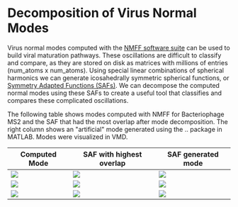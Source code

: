 # Decomposition of Virus Normal Modes

Virus normal modes computed with the [NMFF software suite](https://mmtsb.org/software/nmff.html) can be used to build viral maturation pathways. 
These oscillations are difficult to classify and compare, as they are stored on disk as matrices with millions of entries (num_atoms x num_atoms).
Using special linear combinations of spherical harmonics we can generate icosahedrally symmetric spherical functions, or [Symmetry Adapted Functions (SAFs)](https://github.com/ejovo13/viruses/tree/master/%2Bsaf).
We can decompose the computed normal modes using these SAFs to create a useful tool that classifies and compares these complicated oscillations.

The following table shows modes computed with NMFF for Bacteriophage MS2 and the SAF that had the most overlap after mode decomposition. The right column shows an "artificial" mode generated using the .. package in MATLAB. Modes were visualized in VMD.


| Computed Mode | SAF with highest overlap | SAF generated mode |
| ---- | --- | ---- |
| ![](../media/2ms2m1-2fold.gif) | ![](../media/SAF0.png) | ![](../media/2ms2SAF0-2fold.gif) | 
| ![](../media/2ms2m2-2fold.gif) | ![](../media/SAF6.png) | ![](../media/2ms2SAF62-fold.gif) |
| ![](../media/2ms2m5-2fold.gif) | ![](../media/SAF10.png) | ![](../media/2ms2SAF10-2fold.gif) |
